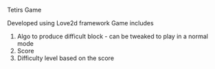 Tetirs Game 

Developed using Love2d framework
Game includes
1. Algo to produce difficult block - can be tweaked to play in a normal mode
2. Score 
3. Difficulty level based on the score


